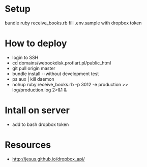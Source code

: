 # Setup
bundle
ruby receive_books.rb
fill .env.sample with dropbox token

# How to deploy
- login to SSH
- cd domains/webookdisk.profiart.pl/public_html
- git pull origin master
- bundle install --without development test
- ps aux | kill daemon
- nohup ruby receive_books.rb -p 3012 -e production >> log/production.log 2>&1 &

# Intall on server
- add to bash dropbox token

# Resources
- http://jesus.github.io/dropbox_api/